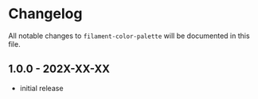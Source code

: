 # Changelog

All notable changes to `filament-color-palette` will be documented in this file.

## 1.0.0 - 202X-XX-XX

- initial release
